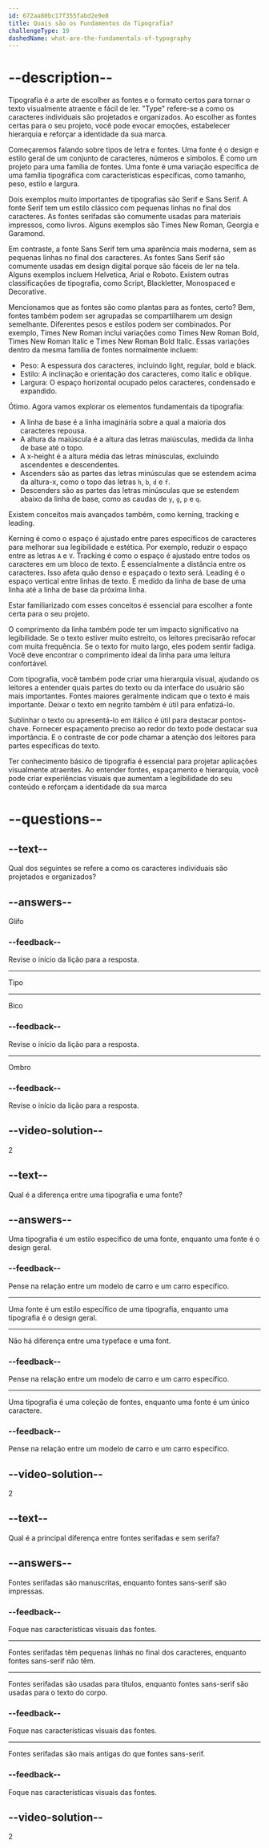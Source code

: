 ```yaml
---
id: 672aa80bc17f355fabd2e9e8
title: Quais são os Fundamentos da Tipografia?
challengeType: 19
dashedName: what-are-the-fundamentals-of-typography
---
```


# --description--

Tipografia é a arte de escolher as fontes e o formato certos para tornar o texto visualmente atraente e fácil de ler. "Type" refere-se a como os caracteres individuais são projetados e organizados. Ao escolher as fontes certas para o seu projeto, você pode evocar emoções, estabelecer hierarquia e reforçar a identidade da sua marca.

Começaremos falando sobre tipos de letra e fontes. Uma fonte é o design e estilo geral de um conjunto de caracteres, números e símbolos. É como um projeto para uma família de fontes. Uma fonte é uma variação específica de uma família tipográfica com características específicas, como tamanho, peso, estilo e largura.

Dois exemplos muito importantes de tipografias são Serif e Sans Serif. A fonte Serif tem um estilo clássico com pequenas linhas no final dos caracteres. As fontes serifadas são comumente usadas para materiais impressos, como livros. Alguns exemplos são Times New Roman, Georgia e Garamond. 

Em contraste, a fonte Sans Serif tem uma aparência mais moderna, sem as pequenas linhas no final dos caracteres. As fontes Sans Serif são comumente usadas em design digital porque são fáceis de ler na tela. Alguns exemplos incluem Helvetica, Arial e Roboto. Existem outras classificações de tipografia, como Script, Blackletter, Monospaced e Decorative.

Mencionamos que as fontes são como plantas para as fontes, certo? Bem, fontes também podem ser agrupadas se compartilharem um design semelhante. Diferentes pesos e estilos podem ser combinados. Por exemplo, Times New Roman inclui variações como Times New Roman Bold, Times New Roman Italic e Times New Roman Bold Italic. Essas variações dentro da mesma família de fontes normalmente incluem:

- Peso: A espessura dos caracteres, incluindo light, regular, bold e black.
- Estilo: A inclinação e orientação dos caracteres, como italic e oblique.
- Largura: O espaço horizontal ocupado pelos caracteres, condensado e expandido.

Ótimo. Agora vamos explorar os elementos fundamentais da tipografia:

- A linha de base é a linha imaginária sobre a qual a maioria dos caracteres repousa. 
- A altura da maiúscula é a altura das letras maiúsculas, medida da linha de base até o topo. 
- A x-height é a altura média das letras minúsculas, excluindo ascendentes e descendentes.
- Ascenders são as partes das letras minúsculas que se estendem acima da altura-x, como o topo das letras `h`, `b`, `d` e `f`.
- Descenders são as partes das letras minúsculas que se estendem abaixo da linha de base, como as caudas de `y`, `g`, `p` e `q`.

Existem conceitos mais avançados também, como kerning, tracking e leading.

Kerning é como o espaço é ajustado entre pares específicos de caracteres para melhorar sua legibilidade e estética. Por exemplo, reduzir o espaço entre as letras `A` e `V`. Tracking é como o espaço é ajustado entre todos os caracteres em um bloco de texto. É essencialmente a distância entre os caracteres. Isso afeta quão denso e espaçado o texto será. Leading é o espaço vertical entre linhas de texto. É medido da linha de base de uma linha até a linha de base da próxima linha.

Estar familiarizado com esses conceitos é essencial para escolher a fonte certa para o seu projeto. 

O comprimento da linha também pode ter um impacto significativo na legibilidade. Se o texto estiver muito estreito, os leitores precisarão refocar com muita frequência. Se o texto for muito largo, eles podem sentir fadiga. Você deve encontrar o comprimento ideal da linha para uma leitura confortável.

Com tipografia, você também pode criar uma hierarquia visual, ajudando os leitores a entender quais partes do texto ou da interface do usuário são mais importantes. Fontes maiores geralmente indicam que o texto é mais importante. Deixar o texto em negrito também é útil para enfatizá-lo.

Sublinhar o texto ou apresentá-lo em itálico é útil para destacar pontos-chave. Fornecer espaçamento preciso ao redor do texto pode destacar sua importância. E o contraste de cor pode chamar a atenção dos leitores para partes específicas do texto.

Ter conhecimento básico de tipografia é essencial para projetar aplicações visualmente atraentes. Ao entender fontes, espaçamento e hierarquia, você pode criar experiências visuais que aumentam a legibilidade do seu conteúdo e reforçam a identidade da sua marca

# --questions--

## --text--

Qual dos seguintes se refere a como os caracteres individuais são projetados e organizados?

## --answers--

Glifo

### --feedback--

Revise o início da lição para a resposta.

---

Tipo

---

Bico

### --feedback--

Revise o início da lição para a resposta.

---

Ombro

### --feedback--

Revise o início da lição para a resposta.

## --video-solution--

2

## --text--

Qual é a diferença entre uma tipografia e uma fonte?

## --answers--

Uma tipografia é um estilo específico de uma fonte, enquanto uma fonte é o design geral.

### --feedback--

Pense na relação entre um modelo de carro e um carro específico.

---

Uma fonte é um estilo específico de uma tipografia, enquanto uma tipografia é o design geral.

---

Não há diferença entre uma typeface e uma font.

### --feedback--

Pense na relação entre um modelo de carro e um carro específico.

---

Uma tipografia é uma coleção de fontes, enquanto uma fonte é um único caractere.

### --feedback--

Pense na relação entre um modelo de carro e um carro específico.

## --video-solution--

2

## --text--

Qual é a principal diferença entre fontes serifadas e sem serifa?

## --answers--

Fontes serifadas são manuscritas, enquanto fontes sans-serif são impressas.

### --feedback--

Foque nas características visuais das fontes.

---

Fontes serifadas têm pequenas linhas no final dos caracteres, enquanto fontes sans-serif não têm.

---

Fontes serifadas são usadas para títulos, enquanto fontes sans-serif são usadas para o texto do corpo.

### --feedback--

Foque nas características visuais das fontes.

---

Fontes serifadas são mais antigas do que fontes sans-serif.

### --feedback--

Foque nas características visuais das fontes.

## --video-solution--

2

